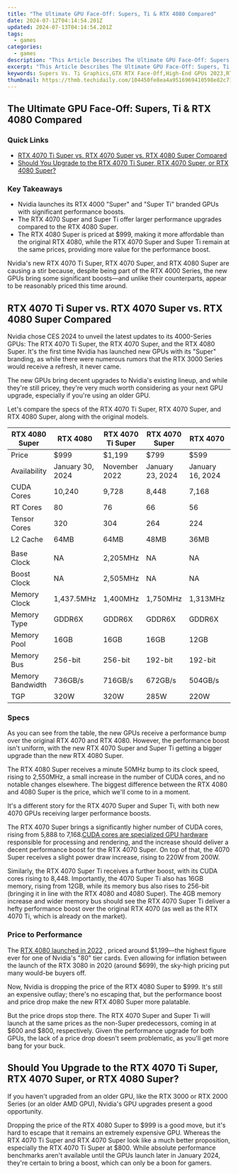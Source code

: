 ```yaml
---
title: "The Ultimate GPU Face-Off: Supers, Ti & RTX 4080 Compared"
date: 2024-07-12T04:14:54.201Z
updated: 2024-07-13T04:14:54.201Z
tags:
  - games
categories:
  - games
description: "This Article Describes The Ultimate GPU Face-Off: Supers, Ti & RTX 4080 Compared"
excerpt: "This Article Describes The Ultimate GPU Face-Off: Supers, Ti & RTX 4080 Compared"
keywords: Supers Vs. Ti Graphics,GTX RTX Face-Off,High-End GPUs 2023,RTX 4080 Comparison,Top Gaming GPUs,Ultimate GPU Showdown,Graphics Cards Battle
thumbnail: https://thmb.techidaily.com/104450fe8ea4a9516969410598e82c71d2951cffe9ee598f36dc42477a8a3193.jpg
---
```


## The Ultimate GPU Face-Off: Supers, Ti & RTX 4080 Compared

### Quick Links

* [RTX 4070 Ti Super vs. RTX 4070 Super vs. RTX 4080 Super Compared](#rtx-4070-ti-super-vs-rtx-4070-super-vs-rtx-4080-super-compared)
* [Should You Upgrade to the RTX 4070 Ti Super, RTX 4070 Super, or RTX 4080 Super?](#should-you-upgrade-to-the-rtx-4070-ti-super-rtx-4070-super-or-rtx-4080-super)

### Key Takeaways

* Nvidia launches its RTX 4000 "Super" and "Super Ti" branded GPUs with significant performance boosts.
* The RTX 4070 Super and Super Ti offer larger performance upgrades compared to the RTX 4080 Super.
* The RTX 4080 Super is priced at $999, making it more affordable than the original RTX 4080, while the RTX 4070 Super and Super Ti remain at the same prices, providing more value for the performance boost.

 Nvidia's new RTX 4070 Ti Super, RTX 4070 Super, and RTX 4080 Super are causing a stir because, despite being part of the RTX 4000 Series, the new GPUs bring some significant boosts—and unlike their counterparts, appear to be reasonably priced this time around.

## RTX 4070 Ti Super vs. RTX 4070 Super vs. RTX 4080 Super Compared

 Nvidia chose CES 2024 to unveil the latest updates to its 4000-Series GPUs: The RTX 4070 Ti Super, the RTX 4070 Super, and the RTX 4080 Super. It's the first time Nvidia has launched new GPUs with its "Super" branding, as while there were numerous rumors that the RTX 3000 Series would receive a refresh, it never came.

 The new GPUs bring decent upgrades to Nvidia's existing lineup, and while they're still pricey, they're very much worth considering as your next GPU upgrade, especially if you're using an older GPU.

 Let's compare the specs of the RTX 4070 Ti Super, RTX 4070 Super, and RTX 4080 Super, along with the original models.

| RTX 4080 Super   | RTX 4080         | RTX 4070 Ti Super | RTX 4070 Super   | RTX 4070         |            |
| ---------------- | ---------------- | ----------------- | ---------------- | ---------------- | ---------- |
| Price            | $999             | $1,199            | $799             | $599             | $599       |
| Availability     | January 30, 2024 | November 2022     | January 23, 2024 | January 16, 2024 | April 2023 |
| CUDA Cores       | 10,240           | 9,728             | 8,448            | 7,168            | 5,888      |
| RT Cores         | 80               | 76                | 66               | 56               | 46         |
| Tensor Cores     | 320              | 304               | 264              | 224              | 184        |
| L2 Cache         | 64MB             | 64MB              | 48MB             | 36MB             | 36MB       |
|                  |                  |                   |                  |                  |            |
| Base Clock       | NA               | 2,205MHz          | NA               | NA               | 1,920MHz   |
| Boost Clock      | NA               | 2,505MHz          | NA               | NA               | 2,475MHz   |
| Memory Clock     | 1,437.5MHz       | 1,400MHz          | 1,750MHz         | 1,313MHz         | 1,313MHz   |
| Memory Type      | GDDR6X           | GDDR6X            | GDDR6X           | GDDR6X           | GDDR6X     |
| Memory Pool      | 16GB             | 16GB              | 16GB             | 12GB             | 12GB       |
| Memory Bus       | 256-bit          | 256-bit           | 192-bit          | 192-bit          | 192-bit    |
| Memory Bandwidth | 736GB/s          | 716GB/s           | 672GB/s          | 504GB/s          | 504GB/s    |
| TGP              | 320W             | 320W              | 285W             | 220W             | 200W       |

### Specs

 As you can see from the table, the new GPUs receive a performance bump over the original RTX 4070 and RTX 4080\. However, the performance boost isn't uniform, with the new RTX 4070 Super and Super Ti getting a bigger upgrade than the new RTX 4080 Super.

 The RTX 4080 Super receives a minute 50MHz bump to its clock speed, rising to 2,550MHz, a small increase in the number of CUDA cores, and no notable changes elsewhere. The biggest difference between the RTX 4080 and 4080 Super is the price, which we'll come to in a moment.

 It's a different story for the RTX 4070 Super and Super Ti, with both new 4070 GPUs receiving larger performance boosts.

 The RTX 4070 Super brings a significantly higher number of CUDA cores, rising from 5,888 to 7,168.[CUDA cores are specialized GPU hardware](https://www.makeuseof.com/nvidia-cuda-cores-vs-tensor-cores-whats-the-difference/) responsible for processing and rendering, and the increase should deliver a decent performance boost for the RTX 4070 Super. On top of that, the 4070 Super receives a slight power draw increase, rising to 220W from 200W.

 Similarly, the RTX 4070 Super Ti receives a further boost, with its CUDA cores rising to 8,448\. Importantly, the 4070 Super Ti also has 16GB memory, rising from 12GB, while its memory bus also rises to 256-bit (bringing it in line with the RTX 4080 and 4080 Super). The 4GB memory increase and wider memory bus should see the RTX 4070 Super Ti deliver a hefty performance boost over the original RTX 4070 (as well as the RTX 4070 Ti, which is already on the market).

### Price to Performance

 The [RTX 4080 launched in 2022](https://www.makeuseof.com/nvidia-rtx-4080-reasons-upgrade/) , priced around $1,199—the highest figure ever for one of Nvidia's "80" tier cards. Even allowing for inflation between the launch of the RTX 3080 in 2020 (around $699), the sky-high pricing put many would-be buyers off.

 Now, Nvidia is dropping the price of the RTX 4080 Super to $999\. It's still an expensive outlay; there's no escaping that, but the performance boost and price drop make the new RTX 4080 Super more palatable.

 But the price drops stop there. The RTX 4070 Super and Super Ti will launch at the same prices as the non-Super predecessors, coming in at $600 and $800, respectively. Given the performance upgrade for both GPUs, the lack of a price drop doesn't seem problematic, as you'll get more bang for your buck.

## Should You Upgrade to the RTX 4070 Ti Super, RTX 4070 Super, or RTX 4080 Super?

 If you haven't upgraded from an older GPU, like the RTX 3000 or RTX 2000 Series (or an older AMD GPU), Nvidia's GPU upgrades present a good opportunity.

 Dropping the price of the RTX 4080 Super to $999 is a good move, but it's hard to escape that it remains an extremely expensive GPU. Whereas the RTX 4070 Ti Super and RTX 4070 Super look like a much better proposition, especially the RTX 4070 Ti Super at $800\. While absolute performance benchmarks aren't available until the GPUs launch later in January 2024, they're certain to bring a boost, which can only be a boon for gamers.


<ins class="adsbygoogle"
     style="display:block"
     data-ad-format="autorelaxed"
     data-ad-client="ca-pub-7571918770474297"
     data-ad-slot="1223367746"></ins>



<ins class="adsbygoogle"
     style="display:block"
     data-ad-client="ca-pub-7571918770474297"
     data-ad-slot="8358498916"
     data-ad-format="auto"
     data-full-width-responsive="true"></ins>




